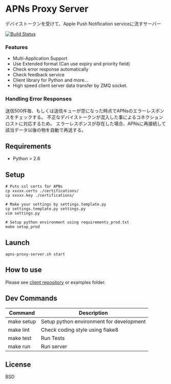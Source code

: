 # APNs Proxy Server

デバイストークンを受けて、Apple Push Notification serviceに流すサーバー

[![Build Status](https://travis-ci.org/voyagegroup/apns-proxy-server.png?branch=master)](https://travis-ci.org/voyagegroup/apns-proxy-server)

### Features

- Multi-Application Support
- Use Extended format (Can use expiry and priority field)
- Check error response automatically
- Check feedback service
- Client library for Python and more...
- High speed client server data transfer by ZMQ socket.

### Handling Error Responses

送信500件毎、もしくは送信キューが空になった時点でAPNsのエラーレスポンスをチェックする。
不正なデバイストークンが混入した事によるコネクションロストに対応するため。
エラーレスポンスが存在した場合、APNsに再接続して該当データ以後の物を自動で再送する。

## Requirements

- Python > 2.6

## Setup

```
# Puts ssl certs for APNs
cp xxxxx.certs ./certifications/
cp xxxxx.key ./certifications/

# Make your settings by settings.template.py
cp settings.template.py settings.py
vim settings.py

# Setup python environment using requirements_prod.txt
make setup_prod
```

## Launch

```
apns-proxy-server.sh start
```

## How to use

Please see [client repository](https://github.com/voyagegroup/apns-proxy-client-py) or examples folder.

## Dev Commands

Command | Description
--- | ---
make setup | Setup python environment for development
make lint | Check coding style using flake8
make test | Run Tests
make run | Run server

## License

BSD
